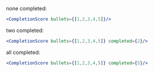 none completed:

```jsx
<CompletionScore bullets={[1,2,3,4,5]}/>
```

two completed:

```jsx
<CompletionScore bullets={[1,2,3,4,5]} completed={2}/>
```

all completed:

```jsx
<CompletionScore bullets={[1,2,3,4,5]} completed={5}/>
```